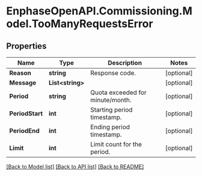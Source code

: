 # EnphaseOpenAPI.Commissioning.Model.TooManyRequestsError

## Properties

Name | Type | Description | Notes
------------ | ------------- | ------------- | -------------
**Reason** | **string** | Response code. | [optional] 
**Message** | **List&lt;string&gt;** |  | [optional] 
**Period** | **string** | Quota exceeded for minute/month. | [optional] 
**PeriodStart** | **int** | Starting period timestamp. | [optional] 
**PeriodEnd** | **int** | Ending period timestamp. | [optional] 
**Limit** | **int** | Limit count for the period. | [optional] 

[[Back to Model list]](../README.md#documentation-for-models) [[Back to API list]](../README.md#documentation-for-api-endpoints) [[Back to README]](../README.md)

